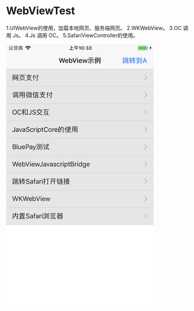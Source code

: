 # WebViewTest

1.UIWebView的使用，加载本地网页、服务端网页。
2.WKWebView。
3.OC 调用 Js。
4.Js 调用 OC。
5.SafariViewController的使用。<br>

![image](https://github.com/Musk66/WebViewTest/blob/master/01.png)

